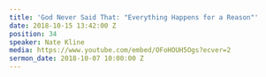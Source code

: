 ```yaml
---
title: 'God Never Said That: "Everything Happens for a Reason"'
date: 2018-10-15 13:42:00 Z
position: 34
speaker: Nate Kline
media: https://www.youtube.com/embed/OFoHOUH5Ogs?ecver=2
sermon_date: 2018-10-07 10:00:00 Z
---
```


